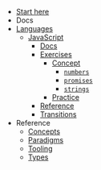 - [Start here](/)
- Docs
- [Languages](/languages/README.md)
  - [JavaScript](/languages/javascript/README.md)
    - [Docs](/languages/javascript/docs/README.md)
    - [Exercises](/languages/javascript/exercises/README.md)
      - [Concept](/languages/javascript/exercises/concept/README.md)
        - [`numbers`](/languages/javascript/exercises/concept/numbers/.docs/instructions.md)
        - [`promises`](/languages/javascript/exercises/concept/promises/.docs/instructions.md)
        - [`strings`](/languages/javascript/exercises/concept/strings/.docs/instructions.md)
      - [Practice](/languages/javascript/exercises/practice/README.md)
    - [Reference](/languages/javascript/reference/README.md)
    - [Transitions](/languages/javascript/transitions/README.md)
- Reference
  - [Concepts](/reference/concepts/README.md)
  - [Paradigms](/reference/paradigms/README.md)
  - [Tooling](/reference/tooling/README.md)
  - [Types](/reference/types/README.md)

